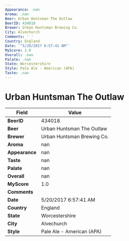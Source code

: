 ```yaml
---
Appearance: .nan
Aroma: .nan
Beer: Urban Huntsman The Outlaw
BeerID: 434018
Brewer: Urban Huntsman Brewing Co.
City: Alvechurch
Comments: ' '
Country: England
Date: '"5/20/2017 6:57:41 AM"'
MyScore: 1.0
Overall: .nan
Palate: .nan
State: Worcestershire
Style: Pale Ale - American (APA)
Taste: .nan
---
```


# Urban Huntsman The Outlaw

| Field         | Value |
|---------------|-------|
| **BeerID** | 434018 |
| **Beer** | Urban Huntsman The Outlaw |
| **Brewer** | Urban Huntsman Brewing Co. |
| **Aroma** | nan |
| **Appearance** | nan |
| **Taste** | nan |
| **Palate** | nan |
| **Overall** | nan |
| **MyScore** | 1.0 |
| **Comments** |   |
| **Date** | 5/20/2017 6:57:41 AM |
| **Country** | England |
| **State** | Worcestershire |
| **City** | Alvechurch |
| **Style** | Pale Ale - American (APA) |
